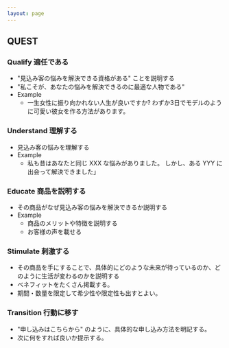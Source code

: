 ```yaml
---
layout: page
---
```


## QUEST

### Qualify 適任である

* "見込み客の悩みを解決できる資格がある" ことを説明する
* "私こそが、あなたの悩みを解決できるのに最適な人物である"
* Example
    * 一生女性に振り向かれない人生が良いですか? わずか3日でモデルのように可愛い彼女を作る方法があります。

### Understand 理解する

* 見込み客の悩みを理解する
* Example
    * 私も昔はあなたと同じ XXX な悩みがありました。 しかし、ある YYY に出会って解決できました」

### Educate 商品を説明する

* その商品がなぜ見込み客の悩みを解決できるか説明する
* Example
    * 商品のメリットや特徴を説明する
    * お客様の声を載せる

### Stimulate 刺激する

* その商品を手にすることで、具体的にどのような未来が待っているのか、どのように生活が変わるのかを説明する
* ベネフィットをたくさん掲載する。 
* 期間・数量を限定して希少性や限定性も出すとよい。

### Transition 行動に移す

* "申し込みはこちらから" のように、具体的な申し込み方法を明記する。
* 次に何をすれば良いか提示する。
